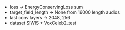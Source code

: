 - loss &rarr; EnergyConservingLoss sum
- target_field_length &rarr; None from 16000 length audios
- last conv layers &rarr; 2048, 256
- dataset SIWIS + VoxCeleb2_test